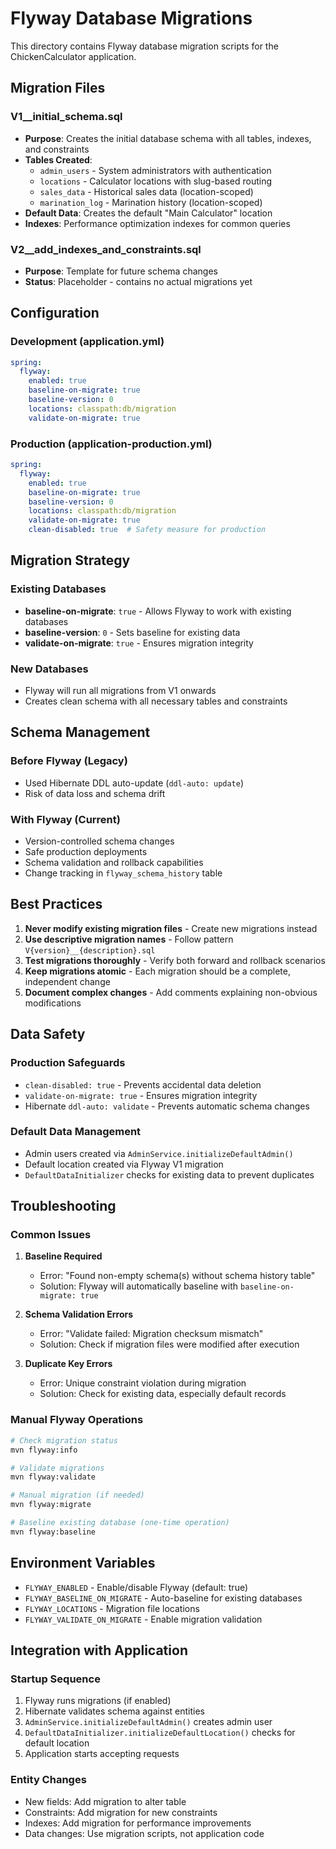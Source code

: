 # Flyway Database Migrations

This directory contains Flyway database migration scripts for the ChickenCalculator application.

## Migration Files

### V1__initial_schema.sql
- **Purpose**: Creates the initial database schema with all tables, indexes, and constraints
- **Tables Created**:
  - `admin_users` - System administrators with authentication
  - `locations` - Calculator locations with slug-based routing  
  - `sales_data` - Historical sales data (location-scoped)
  - `marination_log` - Marination history (location-scoped)
- **Default Data**: Creates the default "Main Calculator" location
- **Indexes**: Performance optimization indexes for common queries

### V2__add_indexes_and_constraints.sql
- **Purpose**: Template for future schema changes
- **Status**: Placeholder - contains no actual migrations yet

## Configuration

### Development (application.yml)
```yaml
spring:
  flyway:
    enabled: true
    baseline-on-migrate: true
    baseline-version: 0
    locations: classpath:db/migration
    validate-on-migrate: true
```

### Production (application-production.yml)
```yaml
spring:
  flyway:
    enabled: true
    baseline-on-migrate: true
    baseline-version: 0
    locations: classpath:db/migration
    validate-on-migrate: true
    clean-disabled: true  # Safety measure for production
```

## Migration Strategy

### Existing Databases
- **baseline-on-migrate**: `true` - Allows Flyway to work with existing databases
- **baseline-version**: `0` - Sets baseline for existing data
- **validate-on-migrate**: `true` - Ensures migration integrity

### New Databases
- Flyway will run all migrations from V1 onwards
- Creates clean schema with all necessary tables and constraints

## Schema Management

### Before Flyway (Legacy)
- Used Hibernate DDL auto-update (`ddl-auto: update`)
- Risk of data loss and schema drift

### With Flyway (Current)
- Version-controlled schema changes
- Safe production deployments
- Schema validation and rollback capabilities
- Change tracking in `flyway_schema_history` table

## Best Practices

1. **Never modify existing migration files** - Create new migrations instead
2. **Use descriptive migration names** - Follow pattern `V{version}__{description}.sql`
3. **Test migrations thoroughly** - Verify both forward and rollback scenarios
4. **Keep migrations atomic** - Each migration should be a complete, independent change
5. **Document complex changes** - Add comments explaining non-obvious modifications

## Data Safety

### Production Safeguards
- `clean-disabled: true` - Prevents accidental data deletion
- `validate-on-migrate: true` - Ensures migration integrity
- Hibernate `ddl-auto: validate` - Prevents automatic schema changes

### Default Data Management
- Admin users created via `AdminService.initializeDefaultAdmin()`
- Default location created via Flyway V1 migration
- `DefaultDataInitializer` checks for existing data to prevent duplicates

## Troubleshooting

### Common Issues

1. **Baseline Required**
   - Error: "Found non-empty schema(s) without schema history table"
   - Solution: Flyway will automatically baseline with `baseline-on-migrate: true`

2. **Schema Validation Errors**
   - Error: "Validate failed: Migration checksum mismatch"
   - Solution: Check if migration files were modified after execution

3. **Duplicate Key Errors**
   - Error: Unique constraint violation during migration
   - Solution: Check for existing data, especially default records

### Manual Flyway Operations

```bash
# Check migration status
mvn flyway:info

# Validate migrations
mvn flyway:validate

# Manual migration (if needed)
mvn flyway:migrate

# Baseline existing database (one-time operation)
mvn flyway:baseline
```

## Environment Variables

- `FLYWAY_ENABLED` - Enable/disable Flyway (default: true)
- `FLYWAY_BASELINE_ON_MIGRATE` - Auto-baseline for existing databases
- `FLYWAY_LOCATIONS` - Migration file locations
- `FLYWAY_VALIDATE_ON_MIGRATE` - Enable migration validation

## Integration with Application

### Startup Sequence
1. Flyway runs migrations (if enabled)
2. Hibernate validates schema against entities
3. `AdminService.initializeDefaultAdmin()` creates admin user
4. `DefaultDataInitializer.initializeDefaultLocation()` checks for default location
5. Application starts accepting requests

### Entity Changes
- New fields: Add migration to alter table
- Constraints: Add migration for new constraints
- Indexes: Add migration for performance improvements
- Data changes: Use migration scripts, not application code